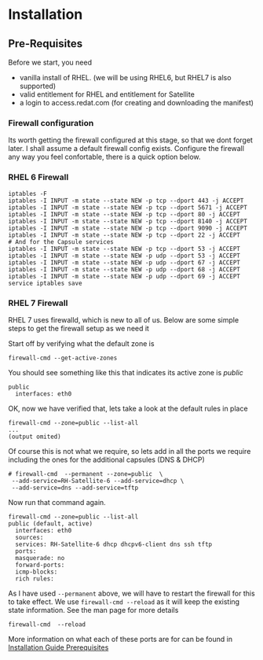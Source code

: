 # Installation

## Pre-Requisites

Before we start, you need

* vanilla install of RHEL. (we will be using RHEL6, but RHEL7 is also supported)
* valid entitlement for RHEL and entitlement for Satellite
* a login to access.redat.com (for creating and downloading the manifest)

### Firewall configuration

Its worth getting the firewall configured at this stage, so that we dont forget later. I shall assume a default firewall config exists. Configure the firewall any way you feel confortable, there is a quick option below.

### RHEL 6 Firewall
```
iptables -F
iptables -I INPUT -m state --state NEW -p tcp --dport 443 -j ACCEPT
iptables -I INPUT -m state --state NEW -p tcp --dport 5671 -j ACCEPT
iptables -I INPUT -m state --state NEW -p tcp --dport 80 -j ACCEPT
iptables -I INPUT -m state --state NEW -p tcp --dport 8140 -j ACCEPT
iptables -I INPUT -m state --state NEW -p tcp --dport 9090 -j ACCEPT
iptables -I INPUT -m state --state NEW -p tcp --dport 22 -j ACCEPT
# And for the Capsule services
iptables -I INPUT -m state --state NEW -p tcp --dport 53 -j ACCEPT
iptables -I INPUT -m state --state NEW -p udp --dport 53 -j ACCEPT
iptables -I INPUT -m state --state NEW -p udp --dport 67 -j ACCEPT
iptables -I INPUT -m state --state NEW -p udp --dport 68 -j ACCEPT
iptables -I INPUT -m state --state NEW -p udp --dport 69 -j ACCEPT
service iptables save
```

### RHEL 7 Firewall
RHEL 7 uses firewalld, which is new to all of us. Below are some simple steps to get the firewall setup as we need it

Start off by verifying what the default zone is

```
firewall-cmd --get-active-zones
```

You should see something like this that indicates its active zone is *public*

```
public
  interfaces: eth0
```

OK, now we have verified that, lets take a look at the default rules in place

```
firewall-cmd --zone=public --list-all
...
(output omited)
```


Of course this is not what we require, so lets add in all the ports we require including the ones for the additional capsules (DNS & DHCP)


```
# firewall-cmd  --permanent --zone=public  \ 
 --add-service=RH-Satellite-6 --add-service=dhcp \ 
 --add-service=dns --add-service=tftp
```

Now run that command again.

```
firewall-cmd --zone=public --list-all
public (default, active)
  interfaces: eth0
  sources: 
  services: RH-Satellite-6 dhcp dhcpv6-client dns ssh tftp
  ports: 
  masquerade: no
  forward-ports: 
  icmp-blocks: 
  rich rules: 
```


As I have used ```--permanent``` above, we will have to restart the firewall for this to take effect. We use ```firewall-cmd --reload``` as it will keep the existing state information.  See the man page for more details

```
firewall-cmd  --reload 
```



More information on what each of these ports are for can be found  in [Installation Guide Prerequisites](https://access.redhat.com/documentation/en-US/Red_Hat_Satellite/6.0/html-single/Installation_Guide/index.html#Prerequisites3)
